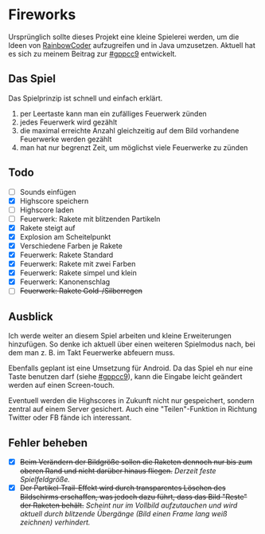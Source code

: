# Fireworks
Ursprünglich sollte dieses Projekt eine kleine Spielerei werden, um die Ideen von [RainbowCoder](http://twitter.com/shiffman) aufzugreifen und in Java umzusetzen. Aktuell hat es sich zu meinem Beitrag zur [#gppcc9](http://www.youtube.com/watch?v=ivNN8qjooCQ) entwickelt.

## Das Spiel
Das Spielprinzip ist schnell und einfach erklärt.

1. per Leertaste kann man ein zufälliges Feuerwerk zünden
2. jedes Feuerwerk wird gezählt
3. die maximal erreichte Anzahl gleichzeitig auf dem Bild vorhandene Feuerwerke werden gezählt
4. man hat nur begrenzt Zeit, um möglichst viele Feuerwerke zu zünden

## Todo
* [ ] Sounds einfügen
* [x] Highscore speichern
* [ ] Highscore laden
* [ ] Feuerwerk: Rakete mit blitzenden Partikeln
* [x] Rakete steigt auf
* [x] Explosion am Scheitelpunkt
* [x] Verschiedene Farben je Rakete
* [x] Feuerwerk: Rakete Standard
* [x] Feuerwerk: Rakete mit zwei Farben
* [x] Feuerwerk: Rakete simpel und klein
* [x] Feuerwerk: Kanonenschlag
* [ ] ~~Feuerwerk: Rakete Gold-/Silberregen~~

## Ausblick
Ich werde weiter an diesem Spiel arbeiten und kleine Erweiterungen hinzufügen. So denke ich aktuell über einen weiteren Spielmodus nach, bei dem man z. B. im Takt Feuerwerke abfeuern muss.

Ebenfalls geplant ist eine Umsetzung für Android. Da das Spiel eh nur eine Taste benutzen darf (siehe [#gppcc9](http://www.youtube.com/watch?v=ivNN8qjooCQ)), kann die Eingabe leicht geändert werden auf einen Screen-touch.

Eventuell werden die Highscores in Zukunft nicht nur gespeichert, sondern zentral auf einem Server gesichert. Auch eine "Teilen"-Funktion in Richtung Twitter oder FB fände ich interessant.

## Fehler beheben
* [x] ~~Beim Verändern der Bildgröße sollen die Raketen dennoch nur bis zum oberen Rand und nicht darüber hinaus fliegen.~~ *Derzeit feste Spielfeldgröße.*
* [x] ~~Der Partikel-Trail-Effekt wird durch transparentes Löschen des Bildschirms erschaffen, was jedoch dazu führt, dass das Bild "Reste" der Raketen behält.~~ *Scheint nur im Vollbild aufzutauchen und wird aktuell durch blitzende Übergänge (Bild einen Frame lang weiß zeichnen) verhindert.*
